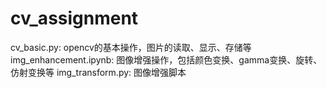 # cv_assignment
<asssignment1>
cv_basic.py: opencv的基本操作，图片的读取、显示、存储等
img_enhancement.ipynb: 图像增强操作，包括颜色变换、gamma变换、旋转、仿射变换等
img_transform.py: 图像增强脚本
